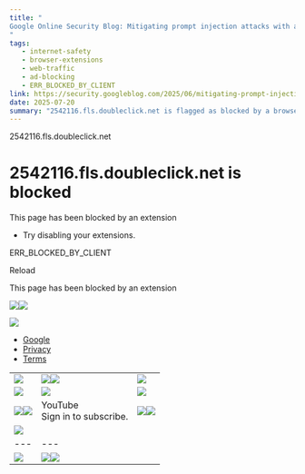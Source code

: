 ```yaml
---
title: "
Google Online Security Blog: Mitigating prompt injection attacks with a layered defense strategy
"
tags:
   - internet-safety
   - browser-extensions
   - web-traffic
   - ad-blocking
   - ERR_BLOCKED_BY_CLIENT
link: https://security.googleblog.com/2025/06/mitigating-prompt-injection-attacks.html
date: 2025-07-20
summary: "2542116.fls.doubleclick.net is flagged as blocked by a browser extension, generating an ERR_BLOCKED_BY_CLIENT error. This indicates that client-side restrictions, likely from ad-blocking or privacy extensions, are hindering access to this DoubleClick domain. This blockage raises implications for online advertising practices and user tracking, emphasizing the importance of understanding how such extensions influence web analytics and ad delivery. Users are prompted to disable extensions to regain access, highlighting the ongoing conflict between user privacy and marketing strategies."
---
```


2542116.fls.doubleclick.net

# 2542116.fls.doubleclick.net is blocked

This page has been blocked by an extension

- Try disabling your extensions.

ERR\_BLOCKED\_BY\_CLIENT

Reload


This page has been blocked by an extension

![](<Base64-Image-Removed>)![](<Base64-Image-Removed>)

[![](<Base64-Image-Removed>)](https://www.google.com/)

- [Google](https://www.google.com/)
- [Privacy](https://www.google.com/policies/privacy/)
- [Terms](https://www.google.com/policies/terms/)

|     |     |     |
| --- | --- | --- |
| ![](https://ssl.gstatic.com/s2/oz/images/stars/po/bubblev1/border_3.gif) | ![](https://ssl.gstatic.com/s2/oz/images/stars/po/bubblev1/spacer.gif)![](https://ssl.gstatic.com/s2/oz/images/stars/po/bubblev1/spacer.gif) | ![](https://ssl.gstatic.com/s2/oz/images/stars/po/bubblev1/border_3.gif) |
| ![](https://ssl.gstatic.com/s2/oz/images/stars/po/bubblev1/spacer.gif) | ![](https://ssl.gstatic.com/s2/oz/images/stars/po/bubblev1/spacer.gif) | ![](https://ssl.gstatic.com/s2/oz/images/stars/po/bubblev1/spacer.gif) |
| ![](https://ssl.gstatic.com/s2/oz/images/stars/po/bubblev1/spacer.gif)![](https://ssl.gstatic.com/s2/oz/images/stars/po/bubblev1/spacer.gif) | YouTube<br>Sign in to subscribe. | ![](https://ssl.gstatic.com/s2/oz/images/stars/po/bubblev1/spacer.gif)![](https://ssl.gstatic.com/s2/oz/images/stars/po/bubblev1/spacer.gif) |
| ![](https://ssl.gstatic.com/s2/oz/images/stars/po/bubblev1/border_3.gif) | |     |     |
| --- | --- |
| ![](https://ssl.gstatic.com/s2/oz/images/stars/po/bubblev1/spacer.gif) | ![](https://ssl.gstatic.com/s2/oz/images/stars/po/bubblev1/spacer.gif)![](https://ssl.gstatic.com/s2/oz/images/stars/po/bubblev1/spacer.gif) | | ![](https://ssl.gstatic.com/s2/oz/images/stars/po/bubblev1/spacer.gif) |
